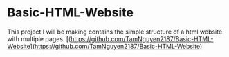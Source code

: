 # Basic-HTML-Website
This project I will be making contains the simple structure of a html website with multiple pages.
[(https://github.com/TamNguyen2187/Basic-HTML-Website](https://github.com/TamNguyen2187/Basic-HTML-Website)
